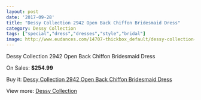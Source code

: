 ```yaml
---
layout: post
date: '2017-09-28'
title: "Dessy Collection 2942 Open Back Chiffon Bridesmaid Dress"
category: Dessy Collection
tags: ["special","dress","dresses","style","bridal"]
image: http://www.eudances.com/14707-thickbox_default/dessy-collection-2942-open-back-chiffon-bridesmaid-dress.jpg
---
```

Dessy Collection 2942 Open Back Chiffon Bridesmaid Dress

On Sales: **$254.99**
<a href="https://www.eudances.com/en/dessy-collection/4395-dessy-collection-2942-open-back-chiffon-bridesmaid-dress.html"><amp-img layout="responsive" width="600" height="600" src="//www.eudances.com/14707-thickbox_default/dessy-collection-2942-open-back-chiffon-bridesmaid-dress.jpg" alt="Dessy Collection 2942 Open Back Chiffon Bridesmaid Dress 0" /></a>
<a href="https://www.eudances.com/en/dessy-collection/4395-dessy-collection-2942-open-back-chiffon-bridesmaid-dress.html"><amp-img layout="responsive" width="600" height="600" src="//www.eudances.com/14710-thickbox_default/dessy-collection-2942-open-back-chiffon-bridesmaid-dress.jpg" alt="Dessy Collection 2942 Open Back Chiffon Bridesmaid Dress 1" /></a>
<a href="https://www.eudances.com/en/dessy-collection/4395-dessy-collection-2942-open-back-chiffon-bridesmaid-dress.html"><amp-img layout="responsive" width="600" height="600" src="//www.eudances.com/14709-thickbox_default/dessy-collection-2942-open-back-chiffon-bridesmaid-dress.jpg" alt="Dessy Collection 2942 Open Back Chiffon Bridesmaid Dress 2" /></a>
<a href="https://www.eudances.com/en/dessy-collection/4395-dessy-collection-2942-open-back-chiffon-bridesmaid-dress.html"><amp-img layout="responsive" width="600" height="600" src="//www.eudances.com/14708-thickbox_default/dessy-collection-2942-open-back-chiffon-bridesmaid-dress.jpg" alt="Dessy Collection 2942 Open Back Chiffon Bridesmaid Dress 3" /></a>

Buy it: [Dessy Collection 2942 Open Back Chiffon Bridesmaid Dress](https://www.eudances.com/en/dessy-collection/4395-dessy-collection-2942-open-back-chiffon-bridesmaid-dress.html "Dessy Collection 2942 Open Back Chiffon Bridesmaid Dress")

View more: [Dessy Collection](https://www.eudances.com/en/60-Dessy-Collection "Dessy Collection")